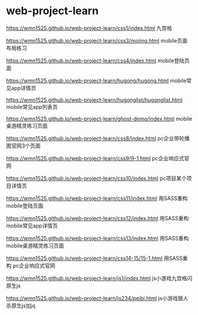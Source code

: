 # web-project-learn

https://wmn1525.github.io/web-project-learn/css1/index.html 九宫格

https://wmn1525.github.io/web-project-learn/css3/mojing.html mobile页面布局练习

https://wmn1525.github.io/web-project-learn/css4/index.html  mobile登陆页面

https://wmn1525.github.io/web-project-learn/hugong/hugong.html mobile常见app详情页

https://wmn1525.github.io/web-project-learn/hugonglist/hugonglist.html mobile常见app列表页

https://wmn1525.github.io/web-project-learn/ghost-demo/index.html   mobile桌游精灵练习页面

https://wmn1525.github.io/web-project-learn/css8/index.html  pc企业带轮播图官网3个页面

https://wmn1525.github.io/web-project-learn/css9/9-1.html  pc企业响应式官网

https://wmn1525.github.io/web-project-learn/css10/index.html pc项目某个项目详情页

https://wmn1525.github.io/web-project-learn/css11/index.html 用SASS重构mobile登陆页面

https://wmn1525.github.io/web-project-learn/css12/index.html 用SASS重构mobile常见app详情页

https://wmn1525.github.io/web-project-learn/css13/index.html 用SASS重构  mobile桌游精灵练习页面

https://wmn1525.github.io/web-project-learn/css14-15/15-1.html 用SASS重构  pc企业响应式官网

https://wmn1525.github.io/web-project-learn/js1/index.html js小游戏九宫格闪原生js

https://wmn1525.github.io/web-project-learn/js234/peibi.html js小游戏狼人杀原生js加jq
